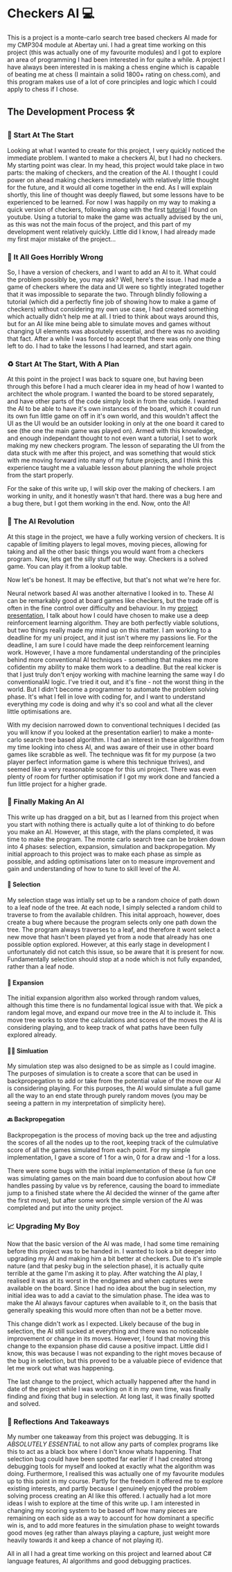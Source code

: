 # Checkers AI 💻 
This is a project is a monte-carlo search tree based checkers AI made for my CMP304 module at Abertay uni. I had a great time working on this project 
(this was actually one of my favourite modules) and I got to explore an area of programming I had been interested in for quite a while. A project I
have always been interested in is making a chess engine which is capable of beating me at chess (I maintain a solid 1800+ rating on chess.com), and
this program makes use of a lot of core principles and logic which I could apply to chess if I chose.

## The Development Process 🛠 

### 🐣 Start At The Start
Looking at what I wanted to create for this project, I very quickly noticed the immediate problem. I wanted to make a checkers AI, but I had no checkers.
My starting point was clear. In my head, this project would take place in two parts: the making of checkers, and the creation of the AI. I thought I could
power on ahead making checkers immediately with relatively little thought for the future, and it would all come together in the end. As I will explain 
shortly, this line of thought was deeply flawed, but some lessons have to be experienced to be learned. For now I was happily on my way to making a quick 
version of checkers, following along with the first [tutorial](https://www.youtube.com/watch?v=-0vg5gopetE) I found on youtube. Using a tutorial to make 
the game was actually advised by the uni, as this was not the main focus of the project, and this part of my development went relatively quickly. Little 
did I know, I had already made my first major mistake of the project...

### 🤯 It All Goes Horribly Wrong
So, I have a version of checkers, and I want to add an AI to it. What could the problem possibly be, you may ask? Well, here's the issue. I had made a
game of checkers where the data and UI were so tightly integrated together that it was impossible to separate the two. Through blindly following a tutorial
(which did a perfectly fine job of showing how to make a game of checkers) without considering my own use case, I had created something which actually
didn't help me at all. I tried to think about ways around this, but for an AI like mine being able to simulate moves and games without changing UI elements
was absolutely essential, and there was no avoiding that fact. After a while I was forced to accept that there was only one thing left to do. I had to 
take the lessons I had learned, and start again.

### ♻ Start At The Start, With A Plan
At this point in the project I was back to square one, but having been through this before I had a much clearer idea in my head of how I wanted to architect
the whole program. I wanted the board to be stored separately, and have other parts of the code simply look in from the outside. I wanted the AI to be able 
to have it's own instances of the board, which it could run its own fun little game on off in it's own world, and this wouldn't affect the UI as the UI 
would be an outsider looking in only at the one board it cared to see (the one the main game was played on). Armed with this knowledge, and enough independant
thought to not even want a tutorial, I set to work making my new checkers program. The lesson of separating the UI from the data stuck with me after this
project, and was something that would stick with me moving forward into many of my future projects, and I think this experience taught me a valuable lesson
about planning the whole project from the start properly.

For the sake of this write up, I will skip over the making of checkers. I am working in unity, and it honestly wasn't that hard. there was a bug here and a 
bug there, but I got them working in the end. Now, onto the AI!

### 👾 The AI Revolution
At this stage in the project, we have a fully working version of checkers. It is capable of limiting players to legal moves, moving pieces, allowing for taking
and all the other basic things you would want from a checkers program. Now, lets get the silly stuff out the way. Checkers is a solved game. You can play it
from a lookup table.

Now let's be honest. It may be effective, but that's not what we're here for.

Neural network based AI was another alternative I looked in to. These AI can be remarkably good at board games like checkers, but the trade off is often in the 
fine control over difficulty and behaviour. In my [project presentation](https://docs.google.com/presentation/d/1HZwHD338rQBVY-RWUqO-Pr8NIWZQCU44g4i5naiNzSc/edit?usp=sharing), 
I talk about how I could have chosen to make use a deep reinforcement learning algorithm. They are both perfectly viable solutions, but two things really made 
my mind up on this matter. I am working to a deadline for my uni project, and it just isn't where my passions lie. For the deadline, I am sure I could have made
the deep reinforcement learning work. However, I have a more fundamental understanding of the principles behind more conventional AI techniques - something that
makes me more cofidentin my ability to make them work to a deadline. But the real kicker is that I just truly don't enjoy working with machine learning the same 
way I do conventionalAI logic. I've tried it out, and it's fine - not the worst thing in the world. But I didn't become a programmer to automate the problem 
solving phase. It's what I fell in love with coding for, and I want to understand everything my code is doing and why it's so cool and what all the clever little 
optimisations are.

With my decision narrowed down to conventional techniques I decided (as you will know if you looked at the presentation earlier) to make a monte-carlo search tree
based algorithm. I had an interest in these algorithms from my time looking into chess AI, and was aware of their use in other board games like scrabble as well.
The technique was fit for my purpose (a two player perfect information game is where this technique thrives), and seemed like a very reasonable scope for this uni 
project. There was even plenty of room for further optimisation if I got my work done and fancied a fun little project for a higher grade.

### 💾 Finally Making An AI
This write up has dragged on a bit, but as I learned from this project when you start with nothing there is actually quite a lot of thinking to do before you make
an AI. However, at this stage, with the plans completed, it was time to make the program. The monte carlo search tree can be broken down into 4 phases: selection,
expansion, simulation and backpropegation. My initial approach to this project was to make each phase as simple as possible, and adding optimisations later on to
measure improvement and gain and understanding of how to tune to skill level of the AI.

#### 🤔 Selection
My selection stage was intially set up to be a random choice of path down to a leaf node of the tree. At each node, I simply selected a random child to traverse to
from the available children. This inital approach, however, does create a bug where because the program selects only one path down the tree. The program always 
traverses to a leaf, and therefore it wont select a new move that hasn't been played yet from a node that already has one possible option explored. However, at this 
early stage in development I unfortunately did not catch this issue, so be aware that it is present for now. Fundamentally selection should stop at a node which 
is not fully expanded, rather than a leaf node.

#### 🧩 Expansion
The initial expansion algorithm also worked through random values, although this time there is no fundamental logical issue with that. We pick a random legal move, 
and expand our move tree in the AI to include it. This move tree works to store the calculations and scores of the moves the AI is considering playing, and to keep 
track of what paths have been fully explored already.

#### 👨‍💻 Simluation
My simulation step was also designed to be as simple as I could imagine. The purposes of simulation is to create a score that can be used in backpropegation to 
add or take from the potential value of the move our AI is considering playing. For this purposes, the AI would simulate a full game all the way to an end state
through purely random moves (you may be seeing a pattern in my interpretation of simplicity here).

#### 🔙 Backpropegation
Backpropegation is the process of moving back up the tree and adjusting the scores of all the nodes up to the root, keeping track of the culmulative score of all
the games simulated from each point. For my simple implementation, I gave a score of 1 for a win, 0 for a draw and -1 for a loss.

There were some bugs with the initial implementation of these (a fun one was simulating games on the main board due to confusion about how C# handles passing by 
value vs by reference, causing the board to immediate jump to a finished state where the AI decided the winner of the game after the first move), but after some
work the simple version of the AI was completed and put into the unity project.

### 📈 Upgrading My Boy
Now that the basic version of the AI was made, I had some time remaining before this project was to be handed in. I wanted to look a bit deeper into upgrading my
AI and making him a bit better at checkers. Due to it's simple nature (and that pesky bug in the selection phase), it is actually quite terrible at the game I'm
asking it to play. After watching the AI play, I realised it was at its worst in the endgames and when captures were available on the board. Since I had no idea
about the bug in selection, my initial idea was to add a caviat to the simulation phase. The idea was to make the AI always favour captures when available to it,
on the basis that generally speaking this would more often than not be a better move.

This change didn't work as I expected. Likely because of the bug in selection, the AI still sucked at everything and there was no noticeable improvement or change
in its moves. However, I found that moving this change to the expansion phase did cause a positive impact. Little did I know, this was because I was not expanding
to the right moves because of the bug in selection, but this proved to be a valuable piece of evidence that let me work out what was happening. 

The last change to the project, which actually happened after the hand in date of the project while I was working on it in my own time, was finally finding and
fixing that bug in selection. At long last, it was finally spotted and solved.

### 🏁 Reflections And Takeaways
My number one takeaway from this project was debugging. It is *ABSOLUTELY ESSENTIAL* to not allow any parts of complex programs like this to act as a black box 
where I don't know whats happening. That selection bug could have been spotted far earlier if I had created strong debugging tools for myself and looked at 
exactly what the algorithm was doing. Furthermore, I realised this was actually one of my favourite modules up to this point in my course. Partly for the freedom 
it offered me to explore existing interests, and partly because I genuinely enjoyed the problem solving process creating an AI like this offered. I actually had
a lot more ideas I wish to explore at the time of this write up. I am interested in changing my scoring system to be based off how many pieces are remaining on 
each side as a way to account for how dominant a specific win is, and to add more features in the simulation phase to weight towards good moves (eg rather than
always playing a capture, just weight more heavily towards it and keep a chance of not playing it).

All in all I had a great time working on this project and learned about C# language features, AI algorithms and good debugging practices.
